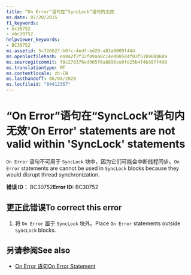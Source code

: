 ```yaml
---
title: “On Error”语句在“SyncLock”语句内无效
ms.date: 07/20/2015
f1_keywords:
- bc30752
- vbc30752
helpviewer_keywords:
- BC30752
ms.assetid: 5c726627-b0fc-4edf-bd29-a83a0009f44d
ms.openlocfilehash: ea9a2f2f32f49aa0c14e498584f03f51b900860a
ms.sourcegitcommit: f8c270376ed905f6a8896ce0fe25b4f4b38ff498
ms.translationtype: MT
ms.contentlocale: zh-CN
ms.lasthandoff: 06/04/2020
ms.locfileid: "84412567"
---
```

# <a name="on-error-statements-are-not-valid-within-synclock-statements"></a><span data-ttu-id="9a4f4-102">“On Error”语句在“SyncLock”语句内无效</span><span class="sxs-lookup"><span data-stu-id="9a4f4-102">'On Error' statements are not valid within 'SyncLock' statements</span></span>
<span data-ttu-id="9a4f4-103">`On Error` 语句不可用于 `SyncLock` 块中，因为它们可能会中断线程同步。</span><span class="sxs-lookup"><span data-stu-id="9a4f4-103">`On Error` statements are cannot be used in `SyncLock` blocks because they would disrupt thread synchronization.</span></span>  
  
 <span data-ttu-id="9a4f4-104">**错误 ID：** BC30752</span><span class="sxs-lookup"><span data-stu-id="9a4f4-104">**Error ID:** BC30752</span></span>  
  
## <a name="to-correct-this-error"></a><span data-ttu-id="9a4f4-105">更正此错误</span><span class="sxs-lookup"><span data-stu-id="9a4f4-105">To correct this error</span></span>  
  
1. <span data-ttu-id="9a4f4-106">将 `On Error` 置于 `SyncLock` 块外。</span><span class="sxs-lookup"><span data-stu-id="9a4f4-106">Place `On Error` statements outside `SyncLock` blocks.</span></span>  
  
## <a name="see-also"></a><span data-ttu-id="9a4f4-107">另请参阅</span><span class="sxs-lookup"><span data-stu-id="9a4f4-107">See also</span></span>

- [<span data-ttu-id="9a4f4-108">On Error 语句</span><span class="sxs-lookup"><span data-stu-id="9a4f4-108">On Error Statement</span></span>](../language-reference/statements/on-error-statement.md)
